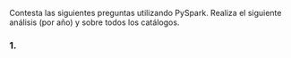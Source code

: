 Contesta las siguientes preguntas utilizando PySpark. Realiza el siguiente análisis (por año) y sobre todos los catálogos.
### 1. 